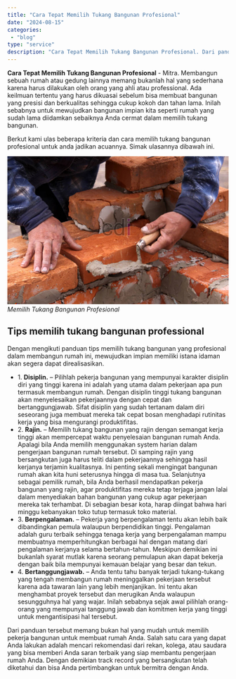 ```yaml
---
title: "Cara Tepat Memilih Tukang Bangunan Profesional"
date: "2024-08-15"
categories:
 - "blog"
type: "service"
description: "Cara Tepat Memilih Tukang Bangunan Profesional. Dari panduan tersebut memang bukan hal yang mudah untuk memilih pekerja bangunan untuk membuat rumah Anda. Sa..."
---
```


**Cara Tepat Memilih Tukang Bangunan Profesional** - Mitra. Membangun sebuah rumah atau gedung lainnya memang bukanlah hal yang sederhana karena harus dilakukan oleh orang yang ahli atau professional. Ada keilmuan tertentu yang harus dikuasai sebelum bisa membuat bangunan yang presisi dan berkualitas sehingga cukup kokoh dan tahan lama. Inilah sebabnya untuk mewujudkan bangunan impian kita seperti rumah yang sudah lama diidamkan sebaiknya Anda cermat dalam memilih tukang bangunan.

Berkut kami ulas beberapa kriteria dan cara memilih tukang bangunan profesional untuk anda jadikan acuannya. Simak ulasannya dibawah ini.

![Memilih Tukang Bangunan Profesional](/images/blog/jasa-tukang-bangunan.jpg)
*Memilih Tukang Bangunan Profesional*

 ## Tips memilih tukang bangunan professional

Dengan mengikuti panduan tips memilih tukang bangunan yang profesional dalam membangun rumah ini, mewujudkan impian memiliki istana idaman akan segera dapat direalisasikan.
- 1\. **Disiplin.** – Pilihlah pekerja bangunan yang mempunyai karakter disiplin diri yang tinggi karena ini adalah yang utama dalam pekerjaan apa pun termasuk membangun rumah. Dengan disiplin tinggi tukang bangunan akan menyelesaikan pekerjaannya dengan cepat dan bertanggungjawab. Sifat disiplin yang sudah tertanam dalam diri seseorang juga membuat mereka tak cepat bosan menghadapi rutinitas kerja yang bisa mengurangi produktifitas.
- 2\. **Rajin.** – Memilih tukang bangunan yang rajin dengan semangat kerja tinggi akan mempercepat waktu penyelesaian bangunan rumah Anda. Apalagi bila Anda memilih menggunakan system harian dalam pengerjaan bangunan rumah tersebut. Di samping rajin yang bersangkutan juga harus teliti dalam pekerjaannya sehingga hasil kerjanya terjamin kualitasnya. Ini penting sekali mengingat bangunan rumah akan kita huni seterusnya hingga di masa tua. Selanjutnya sebagai pemilik rumah, bila Anda berhasil mendapatkan pekerja bangunan yang rajin, agar produktifitas mereka tetap terjaga jangan lalai dalam menyediakan bahan bangunan yang cukup agar pekerjaan mereka tak terhambat. Di sebagian besar kota, harap diingat bahwa hari minggu kebanyakan toko tutup termasuk toko material.
- 3\. **Berpengalaman.** – Pekerja yang berpengalaman tentu akan lebih baik dibandingkan pemula walaupun berpendidikan tinggi. Pengalaman adalah guru terbaik sehingga tenaga kerja yang berpengalaman mampu membuatnya memperhitungkan berbagai hal dengan matang dari pengalaman kerjanya selama bertahun-tahun. Meskipun demikian ini bukanlah syarat mutlak karena seorang pemulapun akan dapat bekerja dengan baik bila mempunyai kemauan belajar yang besar dan tekun.
- 4\. **Bertanggungjawab.** – Anda tentu tahu banyak terjadi tukang-tukang yang tengah membangun rumah meninggalkan pekerjaan tersebut karena ada tawaran lain yang lebih menjanjikan. Ini tentu akan menghambat proyek tersebut dan merugikan Anda walaupun sesungguhnya hal yang wajar. Inilah sebabnya sejak awal pilihlah orang-orang yang mempunyai tanggung jawab dan komitmen kerja yang tinggi untuk mengantisipasi hal tersebut.

Dari panduan tersebut memang bukan hal yang mudah untuk memilih pekerja bangunan untuk membuat rumah Anda. Salah satu cara yang dapat Anda lakukan adalah mencari rekomendasi dari rekan, kolega, atau saudara yang bisa memberi Anda saran terbaik yang siap membantu pengerjaan rumah Anda. Dengan demikian track record yang bersangkutan telah diketahui dan bisa Anda pertimbangkan untuk bermitra dengan Anda.

